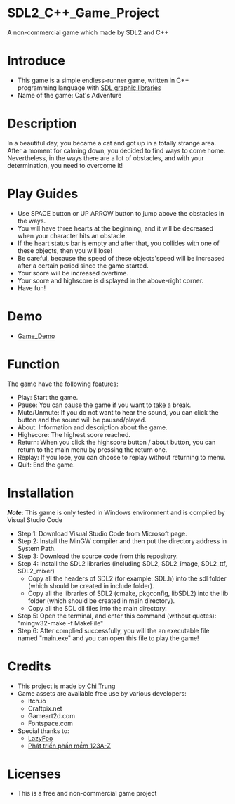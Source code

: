 # SDL2_C++_Game_Project

A non-commercial game which made by SDL2 and C++

# Introduce

- This game is a simple endless-runner game,  written in C++ programming language with [SDL graphic libraries](https://www.libsdl.org/)
- Name of the game: Cat's Adventure


# Description

In a beautiful day, you became a cat and got up in a totally strange area. After a moment for calming down, you decided to find ways to come home. Nevertheless, in the ways there are a lot of obstacles, and with your determination, you need to overcome it!

# Play Guides 

- Use SPACE button or UP ARROW button to jump above the obstacles in the ways.
- You will have three hearts at the beginning, and it will be decreased when your character hits an obstacle. 
- If the heart status bar is empty and after that, you collides with one of these objects, then you will lose! 
- Be careful, because the speed of these objects'speed will be increased after a certain period since the game started.
- Your score will be increased overtime.
- Your score and highscore is displayed in the above-right corner.
- Have fun!

# Demo
- [Game_Demo](https://drive.google.com/file/d/1drprwLqvqx_3e14IHmLGqNgmqZDzJNwA/view?usp=sharing)

# Function

The game have the following features:
- Play: Start the game.
- Pause: You can pause the game if you want to take a break.
- Mute/Unmute: If you do not want to hear the sound, you can click the button and the sound will be paused/played.
- About: Information and description about the game.
- Highscore: The highest score reached.
- Return: When you click the highscore button / about button, you can return to the main menu by pressing the return one.
- Replay: If you lose, you can choose to replay without returning to menu.
- Quit: End the game.

# Installation

***Note***: This game is only tested in Windows environment and is compiled by Visual Studio Code

- Step 1: Download Visual Studio Code from Microsoft page.
- Step 2: Install the MinGW compiler and then put the directory address in System Path.
- Step 3: Download the source code from this repository.
- Step 4: Install the SDL2 libraries (including SDL2, SDL2_image, SDL2_ttf, SDL2_mixer)
    - Copy all the headers of SDL2 (for example: SDL.h) into the sdl folder (which should be created in include folder).
    - Copy all the libraries of SDL2 (cmake, pkgconfig, libSDL2) into the lib folder (which should be created in main directory).
    - Copy all the SDL dll files into the main directory.
- Step 5: Open the terminal, and enter this command (without quotes): "mingw32-make -f MakeFile"
- Step 6: After complied successfully, you will the an executable file named "main.exe" and you can open this file to play the game!

# Credits

- This project is made by [Chi Trung](https://github.com/chitrung-gg)
- Game assets are available free use by various developers:
    - Itch.io
    - Craftpix.net
    - Gameart2d.com
    - Fontspace.com
- Special thanks to:
    - [LazyFoo](https://lazyfoo.net/tutorials/SDL/)
    - [Phát triển phần mềm 123A-Z](https://www.youtube.com/@PhatTrienPhanMem123AZ)
 
# Licenses

- This is a free and non-commercial game project

